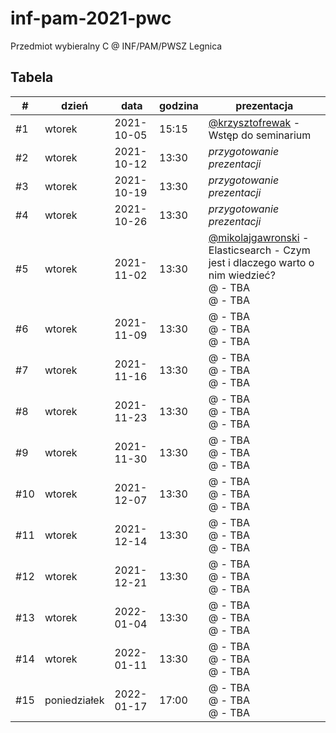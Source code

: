 # inf-pam-2021-pwc
Przedmiot wybieralny C @ INF/PAM/PWSZ Legnica

## Tabela 

| # | dzień | data | godzina | prezentacja |
| --- | --- | --- | --- | --- |
| #1 | wtorek | 2021-10-05 | 15:15 | [@krzysztofrewak](https://github.com/krzysztofrewak) - Wstęp do seminarium |
| #2 | wtorek | 2021-10-12 | 13:30 | *przygotowanie prezentacji* |
| #3 | wtorek | 2021-10-19 | 13:30 | *przygotowanie prezentacji*  |
| #4 | wtorek | 2021-10-26 | 13:30 | *przygotowanie prezentacji*  |
| #5 | wtorek | 2021-11-02 | 13:30 | [@mikolajgawronski](https://github.com/mikolajgawronski) - Elasticsearch - Czym jest i dlaczego warto o nim wiedzieć? <br> @ - TBA <br> @ - TBA |
| #6 | wtorek | 2021-11-09 | 13:30 | @ - TBA <br> @ - TBA <br> @ - TBA |
| #7 | wtorek | 2021-11-16 | 13:30 | @ - TBA <br> @ - TBA <br> @ - TBA |
| #8 | wtorek | 2021-11-23 | 13:30 | @ - TBA <br> @ - TBA <br> @ - TBA |
| #9 | wtorek | 2021-11-30 | 13:30 | @ - TBA <br> @ - TBA <br> @ - TBA |
| #10 | wtorek | 2021-12-07 | 13:30 | @ - TBA <br> @ - TBA <br> @ - TBA |
| #11 | wtorek | 2021-12-14 | 13:30 | @ - TBA <br> @ - TBA <br> @ - TBA |
| #12 | wtorek | 2021-12-21 | 13:30 | @ - TBA <br> @ - TBA <br> @ - TBA |
| #13 | wtorek | 2022-01-04 | 13:30 | @ - TBA <br> @ - TBA <br> @ - TBA |
| #14 | wtorek | 2022-01-11 | 13:30 | @ - TBA <br> @ - TBA <br> @ - TBA |
| #15 | poniedziałek | 2022-01-17 | 17:00 | @ - TBA <br> @ - TBA <br> @ - TBA |
